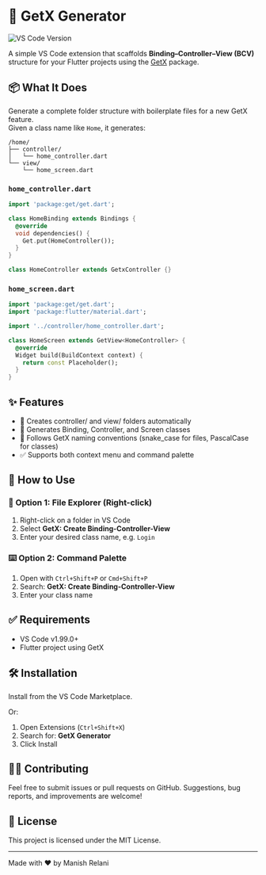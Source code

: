 # 🚀 GetX Generator

![VS Code Version](https://img.shields.io/visual-studio-marketplace/v/ManishRelani.getxgenerator)
<!-- ![Downloads](https://img.shields.io/visual-studio-marketplace/d/ManishRelani.getxgenerator) -->
<!-- ![License](https://img.shields.io/github/license/ManishRelani/getxgenerator) -->

A simple VS Code extension that scaffolds **Binding–Controller–View (BCV)** structure for your Flutter projects using the [GetX](https://pub.dev/packages/get) package.

## 📦 What It Does

Generate a complete folder structure with boilerplate files for a new GetX feature.  
Given a class name like `Home`, it generates:

```
/home/
├── controller/
│   └── home_controller.dart
└── view/
    └── home_screen.dart
```

### `home_controller.dart`
```dart
import 'package:get/get.dart';

class HomeBinding extends Bindings {
  @override
  void dependencies() {
    Get.put(HomeController());
  }
}

class HomeController extends GetxController {}
```

### `home_screen.dart`
```dart
import 'package:get/get.dart';
import 'package:flutter/material.dart';

import '../controller/home_controller.dart';

class HomeScreen extends GetView<HomeController> {
  @override
  Widget build(BuildContext context) {
    return const Placeholder();
  }
}
```

## ✨ Features

- 📁 Creates controller/ and view/ folders automatically
- 🧾 Generates Binding, Controller, and Screen classes
- 🎯 Follows GetX naming conventions (snake_case for files, PascalCase for classes)
- ✅ Supports both context menu and command palette

## 🚀 How to Use

### 📁 Option 1: File Explorer (Right-click)
1. Right-click on a folder in VS Code
2. Select **GetX: Create Binding-Controller-View**
3. Enter your desired class name, e.g. `Login`

### ⌨️ Option 2: Command Palette
1. Open with `Ctrl+Shift+P` or `Cmd+Shift+P`
2. Search: **GetX: Create Binding-Controller-View**
3. Enter your class name

## ✅ Requirements

- VS Code v1.99.0+
- Flutter project using GetX

## 🛠 Installation

Install from the VS Code Marketplace.

Or:

1. Open Extensions (`Ctrl+Shift+X`)
2. Search for: **GetX Generator**
3. Click Install

## 🧑‍💻 Contributing

Feel free to submit issues or pull requests on GitHub.
Suggestions, bug reports, and improvements are welcome!

## 📄 License

This project is licensed under the MIT License.

---

Made with ❤️ by Manish Relani